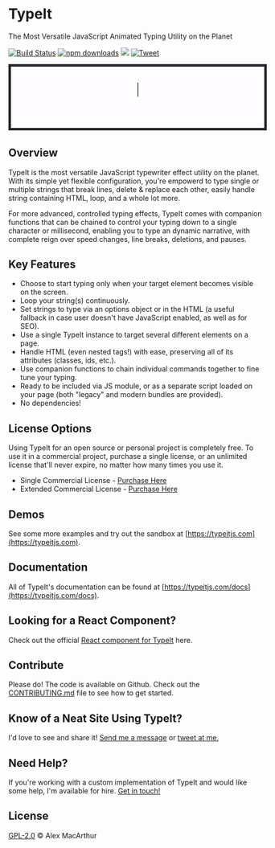 # TypeIt

The Most Versatile JavaScript Animated Typing Utility on the Planet

[![Build Status](https://travis-ci.org/alexmacarthur/typeit.svg?branch=master)](https://travis-ci.org/alexmacarthur/typeit)
[![npm downloads](https://img.shields.io/npm/dm/typeit.svg?style=flat-square)](http://npm-stat.com/charts.html?package=typeit)
[![](https://data.jsdelivr.com/v1/package/npm/typeit/badge)](https://www.jsdelivr.com/package/npm/typeit)
[![Tweet](https://img.shields.io/twitter/url/http/shields.io.svg?style=social)](https://twitter.com/intent/tweet?url=https%3A%2F%2Fgithub.com%2Falexmacarthur%2Ftypeit&via=amacarthur&text=Check%20out%20TypeIt%2C%20the%20most%20versatile%20JavaScript%20animated%20typing%20utility%20on%20the%20planet.&hashtags=js%2Cwebdev%2Coss)

<p align="center">
    <img src="readme-demo.gif" alt="" style="border: 5px solid #24292e;">
</p>

## Overview

TypeIt is the most versatile JavaScript typewriter effect utility on the planet. With its simple yet flexible configuration, you're empowerd to type single or multiple strings that break lines, delete & replace each other, easily handle string containing HTML, loop, and a whole lot more.

For more advanced, controlled typing effects, TypeIt comes with companion functions that can be chained to control your typing down to a single character or millisecond, enabling you to type an dynamic narrative, with complete reign over speed changes, line breaks, deletions, and pauses.

## Key Features

-   Choose to start typing only when your target element becomes visible on the screen.
-   Loop your string(s) continuously.
-   Set strings to type via an options object or in the HTML (a useful fallback in case user doesn't have JavaScript enabled, as well as for SEO).
-   Use a single TypeIt instance to target several different elements on a page.
-   Handle HTML (even nested tags!) with ease, preserving all of its attributes (classes, ids, etc.).
-   Use companion functions to chain individual commands together to fine tune your typing.
-   Ready to be included via JS module, or as a separate script loaded on your page (both "legacy" and modern bundles are provided).
-   No dependencies!

## License Options

Using TypeIt for an open source or personal project is completely free. To use it in a commercial project, purchase a single license, or an unlimited license that'll never expire, no matter how many times you use it.

-   Single Commercial License - [Purchase Here](https://typeitjs.com/checkout/limited)
-   Extended Commercial License - [Purchase Here](https://typeitjs.com/checkout/unlimited)

## Demos

See some more examples and try out the sandbox at [https://typeitjs.com](https://typeitjs.com).

## Documentation

All of TypeIt's documentation can be found at [https://typeitjs.com/docs](https://typeitjs.com/docs).

## Looking for a React Component?

Check out the official [React component for TypeIt](https://github.com/alexmacarthur/typeit-react) here.

## Contribute

Please do! The code is available on Github. Check out the [CONTRIBUTING.md](https://github.com/alexmacarthur/typeit/blob/master/CONTRIBUTING.md) file to see how to get started.

## Know of a Neat Site Using TypeIt?

I'd love to see and share it! [Send me a message](https://macarthur.me/contact) or [tweet at me.](https://www.twitter.com/amacarthur)

## Need Help?

If you're working with a custom implementation of TypeIt and would like some help, I'm available for hire. [Get in touch!](https://macarthur.me/contact)

## License

[GPL-2.0](https://github.com/alexmacarthur/typeit/blob/master/LICENSE) © Alex MacArthur
